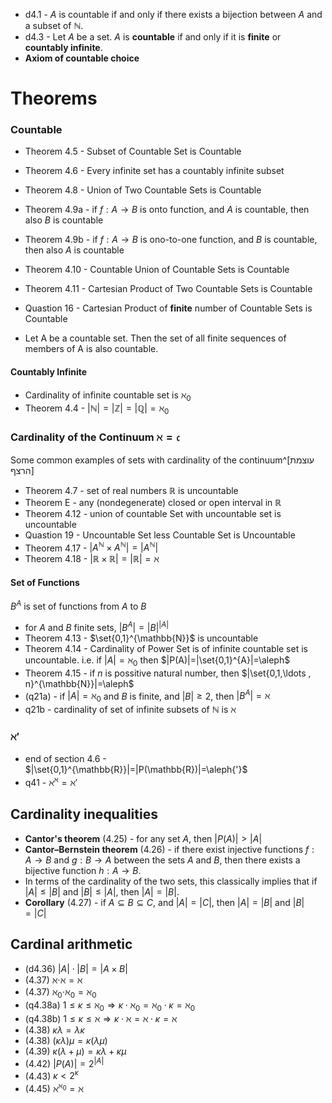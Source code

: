 - d4.1 - $A$ is countable if and only if there exists a bijection between $A$ and a subset of $\mathbb{N}$.
- d4.3 - Let $A$ be a set. $A$ is **countable** if and only if it is **finite** or **countably infinite**. 
- **Axiom of countable choice**

# Theorems

### Countable
- Theorem 4.5 - Subset of Countable Set is Countable
- Theorem 4.6 - Every infinite set has a countably infinite subset
- Theorem 4.8 - Union of Two Countable Sets is Countable
- Theorem 4.9a - if $f:A\to B$ is onto function, and $A$ is countable, then also $B$ is countable
- Theorem 4.9b - if $f:A\to B$ is ono-to-one function, and $B$ is countable, then also $A$ is countable
- Theorem 4.10 - Countable Union of Countable Sets is Countable
- Theorem 4.11 - Cartesian Product of Two Countable Sets is Countable
- Quastion 16 - Cartesian Product of **finite** number of Countable Sets is Countable

- Let A be a countable set. Then the set of all finite sequences of members of A is also countable.

#### Countably Infinite
- Cardinality of infinite countable set is $\aleph_0$
- Theorem 4.4 - $|\mathbb{N}|=|\mathbb{Z}|=|\mathbb{Q}|=\aleph_0$

### Cardinality of the Continuum $\aleph=\mathfrak c$
Some common examples of sets with cardinality of the continuum^[עוצמת הרצף] 

- Theorem 4.7 - set of real numbers $\mathbb{R}$ is uncountable
- Theorem E - any (nondegenerate) closed or open interval in $\mathbb{R}$
- Theorem 4.12 - union of countable Set with uncountable set is uncountable
- Quastion 19 - Uncountable Set less Countable Set is Uncountable
- Theorem 4.17 -  $|A^{\mathbb{N}} \times A^{\mathbb{N}}|=|A^{\mathbb{N}}|$
- Theorem 4.18 -  $|\mathbb{R} \times\mathbb{R}|=|\mathbb{R}|=\aleph$

#### Set of Functions
$B^A$ is set of functions from $A$ to $B$

- for $A$ and $B$ finite sets, $|B^A|=|B|^{|A|}$ 
- Theorem 4.13 - $\set{0,1}^{\mathbb{N}}$ is uncountable
- Theorem 4.14 - Cardinality of Power Set is of infinite countable set is uncountable. i.e. if $|A|=\aleph_0$ then $|P(A)|=|\set{0,1}^{A}|=\aleph$
- Theorem 4.15 - if $n$ is possitive natural number, then $|\set{0,1,\ldots , n}^{\mathbb{N}}|=\aleph$
- (q21a) - if $|A|=\aleph_0$ and $B$ is finite, and $|B|\geq{2}$, then $|B^A|=\aleph$ 
- q21b - cardinality of set of infinite subsets of $\mathbb{N}$ is $\aleph$

### $\aleph{'}$
- end of section 4.6 - $|\set{0,1}^{\mathbb{R}}|=|P(\mathbb{R})|=\aleph{'}$
-  q41 - $\aleph^{\aleph}=\aleph'$ 

## Cardinality inequalities

- **Cantor's theorem** (4.25) - for any set $A$, then $|P(A)|>|A|$
- **Cantor–Bernstein theorem** (4.26) - if there exist injective functions $f : A → B$ and $g : B → A$ between the sets $A$ and $B$, then there exists a bijective function $h : A → B$.
- In terms of the cardinality of the two sets, this classically implies that if $|A| ≤ |B|$ and $|B| ≤ |A|$, then $|A|=|B|$.
- **Corollary** (4.27) - if $A\subseteq B \subseteq C$, and $|A|=|C|$, then $|A|=|B|$ and $|B|=|C|$

## Cardinal arithmetic

- (d4.36) $|A|\cdot{|B|}=|A\times{B|}$
- (4.37) $\aleph{\cdot{\aleph}}=\aleph$
- (4.37) $\aleph_0{\cdot{\aleph_0}}=\aleph_0$
- (q4.38a) $1\leq\kappa\leq\aleph_0\Longrightarrow{\kappa\cdot\aleph_0=\aleph_0\cdot\kappa=\aleph_0}$ 
- (q4.38b) $1\leq\kappa\leq\aleph\Longrightarrow{\kappa\cdot\aleph=\aleph\cdot\kappa=\aleph}$ 
- (4.38) $\kappa\lambda=\lambda\kappa$
- (4.38) $(\kappa\lambda)\mu=\kappa(\lambda\mu)$
- (4.39) $\kappa(\lambda+\mu)=\kappa\lambda+\kappa\mu$
- (4.42) $|P(A)|=2^{|A|}$ 
- (4.43) $\kappa<{2^\kappa}$ 
- (4.45) $\aleph^{\aleph_0}=\aleph$ 